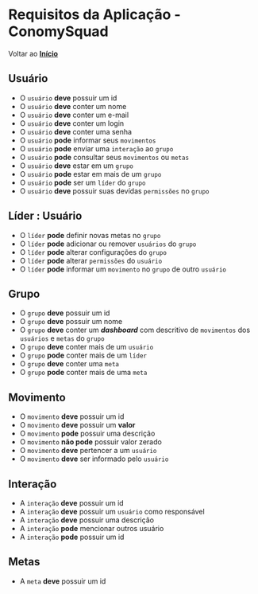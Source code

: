 # **Requisitos da Aplicação - ConomySquad**

Voltar ao **[Início](../Readme.md)** 

## **Usuário**

- O `usuário` **deve** possuir um id
- O `usuário` **deve** conter um nome
- O `usuário` **deve** conter um e-mail
- O `usuário` **deve** conter um login
- O `usuário` **deve** conter uma senha
- O `usuário` **pode** informar seus `movimentos`
- O `usuário` **pode** enviar uma `interação` ao `grupo`
- O `usuário` **pode** consultar seus `movimentos` ou `metas`
- O `usuário` **deve** estar em um `grupo`
- O `usuário` **pode** estar em mais de um `grupo`
- O `usuário` **pode** ser um `líder` do `grupo`
- O `usuário` **deve** possuir suas devídas `permissões` no `grupo` 

## **Líder : Usuário**

- O `líder` **pode** definir novas metas no `grupo`
- O `líder` **pode** adicionar ou remover `usuários` do `grupo`
- O `líder` **pode** alterar configurações do `grupo`
- O `líder` **pode** alterar `permissões` do `usuário`
- O `líder` **pode** informar um `movimento` no `grupo` de outro `usuário`  

## **Grupo**

- O `grupo` **deve** possuir um id
- O `grupo` **deve** possuir um nome
- O `grupo` **deve** conter um ***dashboard*** com descritivo de `movimentos` dos `usuários` e `metas` do `grupo`
- O `grupo` **deve** conter mais de um `usuário`
- O `grupo` **pode** conter mais de um `líder`
- O `grupo` **deve** conter uma `meta`
- O `grupo` **pode** conter mais de uma `meta`

## **Movimento**
- O `movimento` **deve** possuir um id
- O `movimento` **deve** possuir um **valor**
- O `movimento` **pode** possuir uma descrição
- O `movimento` **não pode** possuir valor zerado 
- O `movimento` **deve** pertencer a um `usuário`
- O `movimento` **deve** ser informado pelo `usuário`

## **Interação**
- A `interação` **deve** possuir um id
- A `interação` **deve** possuir um `usuário` como responsável
- A `interação` **deve** possuir uma descrição
- A `interação` **pode** mencionar outros usuário
- A `interação` **pode** possuir um id

## **Metas**
- A `meta` **deve** possuir um id




